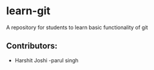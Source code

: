 # learn-git
A repository for students to learn basic functionality of git

## Contributors:

 - Harshit Joshi
-parul singh
